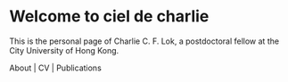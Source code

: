 # Welcome to ciel de charlie

This is the personal page of Charlie C. F. Lok, a postdoctoral fellow at the City University of Hong Kong.

About | CV | Publications
